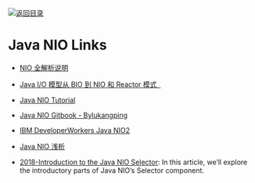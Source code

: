 [![返回目录](https://user-images.githubusercontent.com/5803001/38079637-ff0abcf0-3371-11e8-9b76-ad651620afc7.jpg)](https://github.com/wxyyxc1992/Awesome-Lists)

# Java NIO Links

- [NIO 全解析说明](http://zoeminghong.github.io/2016/06/12/nio20160612/)

* [Java I/O 模型从 BIO 到 NIO 和 Reactor 模式  ](http://www.jasongj.com/java/nio_reactor/)

* [Java NIO Tutorial](http://tutorials.jenkov.com/java-nio/index.html)

* [Java NIO Gitbook - Bylukangping ](https://www.gitbook.com/book/lukangping/java-nio)

* [IBM DeveloperWorkers Java NIO2](https://www.ibm.com/developerworks/cn/java/j-nio2-1/)

* [Java NIO 浅析](https://zhuanlan.zhihu.com/p/23488863)

* [2018-Introduction to the Java NIO Selector](http://www.baeldung.com/java-nio-selector): In this article, we’ll explore the introductory parts of Java NIO’s Selector component.
